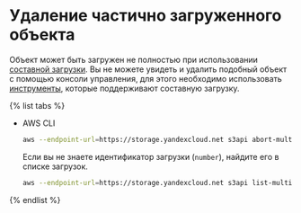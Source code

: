 # Удаление частично загруженного объекта

Объект может быть загружен не полностью при использовании [составной загрузки](../../concepts/multipart.md). Вы не можете увидеть и удалить подобный объект с помощью консоли управления, для этого необходимо использовать [инструменты](../../tools/index.md), которые поддерживают составную загрузку.

{% list tabs %}

- AWS CLI

  ```bash
  aws --endpoint-url=https://storage.yandexcloud.net s3api abort-multipart-upload --bucket <bucket-name> --key <key> --upload-id <number>
  ```

  Если вы не знаете идентификатор загрузки (`number`), найдите его в списке загрузок.

  ```bash
  aws --endpoint-url=https://storage.yandexcloud.net s3api list-multipart-uploads --bucket <bucket-name>
  ```

{% endlist %}